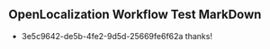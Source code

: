 ## OpenLocalization Workflow Test MarkDown
* 3e5c9642-de5b-4fe2-9d5d-25669fe6f62a 
thanks!<!--HONumber=Mar16_HO2-->

